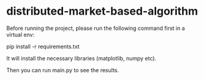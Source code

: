 # distributed-market-based-algorithm

Before running the project, please run the following command first in a virtual env:

pip install -r requirements.txt

It will install the necessary libraries (matplotlib, numpy etc).

Then you can run main.py to see the results.
